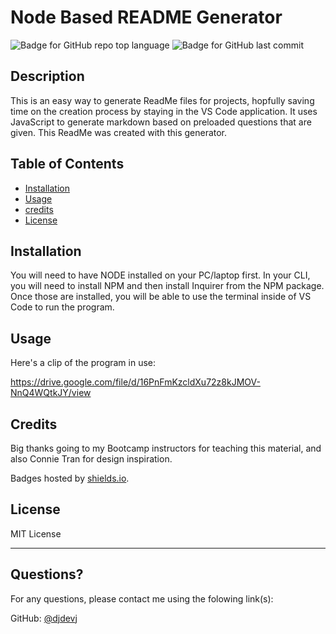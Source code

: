 # Node Based README Generator

![Badge for GitHub repo top language](https://img.shields.io/github/languages/top/djdevj/node-readme?style=flat&logo=appveyor) ![Badge for GitHub last commit](https://img.shields.io/github/last-commit/djdevj/node-readme?style=flat&logo=appveyor)
  
  
  
  ## Description 
    
  
  This is an easy way to generate ReadMe files for projects, hopfully saving time on the creation process by staying in the VS Code application. It uses JavaScript to generate markdown based on preloaded questions that are given. This ReadMe was created with this generator.

  ## Table of Contents
  * [Installation](#installation)
  * [Usage](#usage)
  * [credits](#credits)
  * [License](#license)
  
  ## Installation
  
    
  You will need to have NODE installed on your PC/laptop first. In your CLI, you will need to install NPM and then install Inquirer from the NPM package. Once those are installed, you will be able to use the terminal inside of VS Code to run the program.
  
  ## Usage 
  
    
  Here's a clip of the program in use: 
  
  https://drive.google.com/file/d/16PnFmKzcldXu72z8kJMOV-NnQ4WQtkJY/view
    
  ## Credits
    
  Big thanks going to my Bootcamp instructors for teaching this material, and also Connie Tran for design inspiration.
  
  Badges hosted by [shields.io](https://shields.io/).
  
  ## License
  
  MIT License
  
  ---
  
  ## Questions?

  For any questions, please contact me using the folowing link(s):
 
  GitHub: [@djdevj](https://api.github.com/users/djdevj)
  
